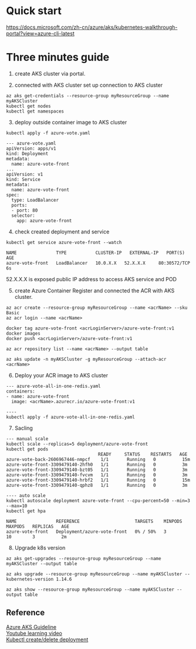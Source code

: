 # Quick start
https://docs.microsoft.com/zh-cn/azure/aks/kubernetes-walkthrough-portal?view=azure-cli-latest

# Three minutes guide
1. create AKS cluster via portal. 

2. connected with AKS cluster 
set up connection to AKS cluster
```
az aks get-credentials --resource-group myResourceGroup --name myAKSCluster
kubectl get nodes
kubectl get namespaces
```

3. deploy outside container image to AKS cluster
```
kubectl apply -f azure-vote.yaml

--- azure-vote.yaml
apiVersion: apps/v1
kind: Deployment
metadata:
  name: azure-vote-front
...
apiVersion: v1
kind: Service
metadata:
  name: azure-vote-front
spec:
  type: LoadBalancer
  ports:
  - port: 80
  selector: 
    app: azure-vote-front   
``` 

4. check created deployment and service 
```
kubectl get service azure-vote-front --watch
```
```
NAME               TYPE           CLUSTER-IP   EXTERNAL-IP   PORT(S)        AGE
azure-vote-front   LoadBalancer   10.0.X.X   52.X.X.X     80:30572/TCP   6s
```
52.X.X.X is exposed public IP address to access AKS service and POD  


5. create Azure Container Register and connected the ACR with AKS cluster. 
```
az acr create --resource-group myResourceGroup --name <acrName> --sku Basic
az acr login --name <acrName>

docker tag azure-vote-front <acrLoginServer>/azure-vote-front:v1
docker images
docker push <acrLoginServer>/azure-vote-front:v1

az acr repository list --name <acrName> --output table

az aks update -n myAKSCluster -g myResourceGroup --attach-acr <acrName>
```

6. Deploy your ACR image to AKS cluster
```
--- azure-vote-all-in-one-redis.yaml
containers:
- name: azure-vote-front
  image: <acrName>.azurecr.io/azure-vote-front:v1

----
kubectl apply -f azure-vote-all-in-one-redis.yaml

```

7. Sacling 
```
--- manual scale
kubectl scale --replicas=5 deployment/azure-vote-front
kubectl get pods
                                   READY     STATUS    RESTARTS   AGE
azure-vote-back-2606967446-nmpcf    1/1       Running   0          15m
azure-vote-front-3309479140-2hfh0   1/1       Running   0          3m
azure-vote-front-3309479140-bzt05   1/1       Running   0          3m
azure-vote-front-3309479140-fvcvm   1/1       Running   0          3m
azure-vote-front-3309479140-hrbf2   1/1       Running   0          15m
azure-vote-front-3309479140-qphz8   1/1       Running   0          3m

---- auto scale
kubectl autoscale deployment azure-vote-front --cpu-percent=50 --min=3 --max=10
kubectl get hpa

NAME               REFERENCE                     TARGETS    MINPODS   MAXPODS   REPLICAS   AGE
azure-vote-front   Deployment/azure-vote-front   0% / 50%   3         10        3          2m
```

8. Upgrade k8s version
```
az aks get-upgrades --resource-group myResourceGroup --name myAKSCluster --output table

az aks upgrade --resource-group myResourceGroup --name myAKSCluster --kubernetes-version 1.14.6

az aks show --resource-group myResourceGroup --name myAKSCluster --output table
```

## Reference
[Azure AKS Guideline](https://github.com/jethroau/blogs/blob/master/azure/aks.md)   
[Youtube learning video](https://azure.microsoft.com/en-us/resources/kubernetes-learning-path/)  
[Kubectl create/delete deployment](https://blog.csdn.net/liumiaocn/article/details/73913597)  